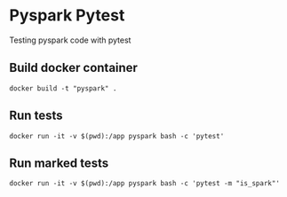 # Pyspark Pytest

Testing pyspark code with pytest

## Build docker container

    docker build -t "pyspark" .

## Run tests

    docker run -it -v $(pwd):/app pyspark bash -c 'pytest'

## Run marked tests

    docker run -it -v $(pwd):/app pyspark bash -c 'pytest -m "is_spark"'